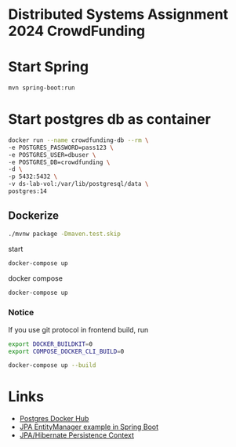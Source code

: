 Distributed Systems Assignment 2024 CrowdFunding
===

# Start Spring

```bash
mvn spring-boot:run
```

# Start postgres db as container

```bash
docker run --name crowdfunding-db --rm \
-e POSTGRES_PASSWORD=pass123 \
-e POSTGRES_USER=dbuser \
-e POSTGRES_DB=crowdfunding \
-d \
-p 5432:5432 \
-v ds-lab-vol:/var/lib/postgresql/data \
postgres:14
```

## Dockerize
```bash
./mvnw package -Dmaven.test.skip
```
start
```bash
docker-compose up
```
docker compose
```bash
docker-compose up
```

### **Notice**

If you use git protocol in frontend build, run 
```bash
export DOCKER_BUILDKIT=0
export COMPOSE_DOCKER_CLI_BUILD=0

docker-compose up --build


```
# Links

* [Postgres Docker Hub](https://hub.docker.com/_/postgres)
* [JPA EntityManager example in Spring Boot](https://www.bezkoder.com/jpa-entitymanager-spring-boot/)
* [JPA/Hibernate Persistence Context](https://www.baeldung.com/jpa-hibernate-persistence-context)
